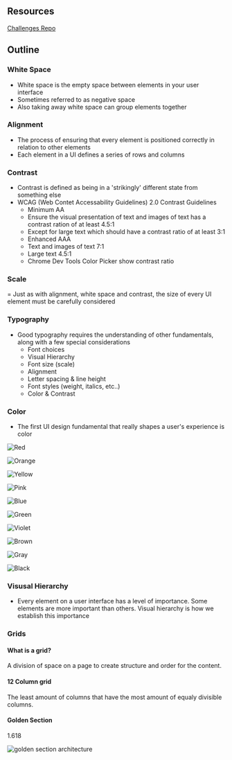 ## Resources

[Challenges Repo](https://github.com/danmcatee/ui-ux-1-challenges)

## Outline

### White Space

- White space is the empty space between elements in your user interface
- Sometimes referred to as negative space
- Also taking away white space can group elements together

### Alignment

- The process of ensuring that every element is positioned correctly in relation to other elements
- Each element in a UI defines a series of rows and columns

### Contrast

- Contrast is defined as being in a 'strikingly' different state from something else
- WCAG (Web Contet Accessability Guidelines) 2.0 Contrast Guidelines
  - Minimum AA
  - Ensure the visual presentation of text and images of text has a contrast ration of at least 4.5:1
  - Except for large text which should have a contrast ratio of at least 3:1
  - Enhanced AAA
  - Text and images of text 7:1
  - Large text 4.5:1
  - Chrome Dev Tools Color Picker show contrast ratio

### Scale

= Just as with alignment, white space and contrast, the size of every UI element must be carefully considered

### Typography

- Good typography requires the understanding of other fundamentals, along with a few special considerations
  - Font choices
  - Visual Hierarchy
  - Font size (scale)
  - Alignment
  - Letter spacing & line height
  - Font styles (weight, italics, etc..)
  - Color & Contrast

### Color

- The first UI design fundamental that really shapes a user's experience is color

![Red](https://graf1x.com/wp-content/uploads/2014/09/red-color-meaning.png)

![Orange](https://graf1x.com/wp-content/uploads/2014/09/orange-color-meaning.png)

![Yellow](https://graf1x.com/wp-content/uploads/2014/09/yellow-color-meaning.png)

![Pink](https://i.pinimg.com/originals/12/4a/4b/124a4bca7a385a1d57b8eb1039fdf307.png)

![Blue](https://graf1x.com/wp-content/uploads/2014/09/blue-color-meaning.png)

![Green](https://graf1x.com/wp-content/uploads/2014/09/green-color-meaning.png)

![Violet](https://graf1x.com/wp-content/uploads/2014/09/violet-color-meaning.png)

![Brown](https://graf1x.com/wp-content/uploads/2014/09/brown-color-meaning.png)

![Gray](https://graf1x.com/wp-content/uploads/2014/09/gray-color-meaning.png)

![Black](https://graf1x.com/wp-content/uploads/2014/09/black-color-meaning.png)

### Visusal Hierarchy

- Every element on a user interface has a level of importance. Some elements are more important than others. Visual hierarchy is how we establish this importance

### Grids

#### What is a grid?

A division of space on a page to create structure and order for the content.

#### 12 Column grid

The least amount of columns that have the most amount of equaly divisible columns.

#### Golden Section

1.618

![golden section architecture](https://miro.medium.com/max/1710/1*NGNon6GsqrUSrzMsF9vrEw.jpeg)
